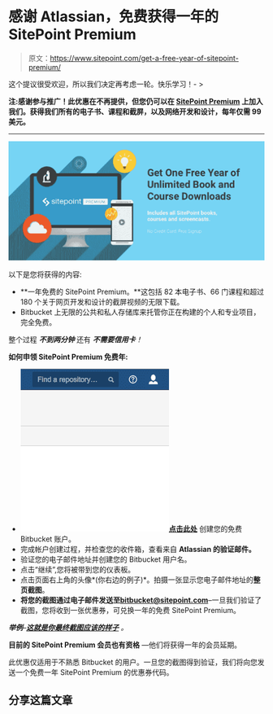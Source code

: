 # 感谢 Atlassian，免费获得一年的 SitePoint Premium

> 原文：<https://www.sitepoint.com/get-a-free-year-of-sitepoint-premium/>

这个提议很受欢迎，所以我们决定再考虑一轮。快乐学习！- >

**注:感谢参与推广！此优惠在不再提供，但您仍可以在 [SitePoint Premium](https://www.sitepoint.com/premium/join?utm_campaign=free-spp&utm_medium=article&utm_source=free-spp-article) 上加入我们。获得我们所有的电子书、课程和截屏，以及网络开发和设计，每年仅需 99 美元。**

* * *

![Pasted image at 2016_04_28 09_10 AM](img/570eb2fe1cb89caf148979b6b421cc29.png)

以下是您将获得的内容:

*   **一年免费的 SitePoint Premium。**这包括 82 本电子书、66 门课程和超过 180 个关于网页开发和设计的截屏视频的无限下载。
*   Bitbucket 上无限的公共和私人存储库来托管你正在构建的个人和专业项目，完全免费。

整个过程 ***不到两分钟*** 还有 ***不需要信用卡**！*

**如何申领 SitePoint Premium 免费年:**

*   **[![](img/1fb00d3ab6a3413a425b97a6bf033e15.png)点击此处](http://pubads.g.doubleclick.net/gampad/clk?id=753847222&iu=/7448792/Click_Tracker)** 创建您的免费 Bitbucket 账户。
*   完成帐户创建过程，并检查您的收件箱，查看来自 **Atlassian 的验证邮件。**
*   验证您的电子邮件地址并创建您的 Bitbucket 用户名。
*   点击“继续”,您将被带到您的仪表板。
*   点击页面右上角的头像*(你右边的例子)*。拍摄一张显示您电子邮件地址的**整页截图**。
*   **将您的截图通过电子邮件发送至[bitbucket@sitepoint.com](mailto:bitbucket@sitepoint.com)**–一旦我们验证了截图，您将收到一张优惠券，可兑换一年的免费 SitePoint Premium。

***举例***–***[这就是你最终截图应该的样子](https://uploads.sitepoint.com/wp-content/uploads/2016/03/1458299231Screen-Shot-2016-03-18-at-2.05.50-PM.png)** 。*

**目前的 SitePoint Premium 会员也有资格** —他们将获得一年的会员延期。

此优惠仅适用于不熟悉 Bitbucket 的用户。一旦您的截图得到验证，我们将向您发送一个免费一年 SitePoint Premium 的优惠券代码。

## 分享这篇文章